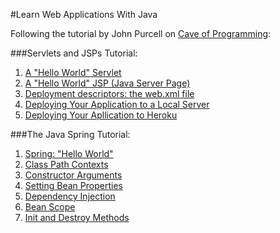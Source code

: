 #Learn Web Applications With Java

Following the tutorial by John Purcell on [Cave of Programming](http://courses.caveofprogramming.com/courses/java-for-complete-beginners):

###Servlets and JSPs Tutorial:

1. [A "Hello World" Servlet ](https://github.com/elenagarrone/learning-java-webapps/tree/master/Hello%20World)
2. [A "Hello World" JSP (Java Server Page) ](https://github.com/elenagarrone/learning-java-webapps/tree/master/HelloWorld-JSP)
3. [Deployment descriptors: the web.xml file](https://github.com/elenagarrone/learning-java-webapps/tree/master/Deployment)
4. [Deploying Your Application to a Local Server ](https://github.com/elenagarrone/learning-java-webapps/tree/master/LocalDeployment)
5. [Deploying Your Apllication to Heroku](https://github.com/elenagarrone/learning-java-webapps/blob/master/HerokuDeployment/howToDeployToHeroku.md)

###The Java Spring Tutorial:

1. [Spring: "Hello World"](https://github.com/elenagarrone/learning-java-webapps/tree/master/Spring%20-%20Hello%20World)
2. [Class Path Contexts](https://github.com/elenagarrone/learning-java-webapps/tree/master/Class%20Path%20Contexts)
3. [Constructor Arguments](https://github.com/elenagarrone/learning-java-webapps/tree/master/Spring%20-%20Constructor%20Arguments)
4. [Setting Bean Properties](https://github.com/elenagarrone/learning-java-webapps/tree/master/Spring%20-%20Setting%20Bean%20Properties)
5. [Dependency Injection](https://github.com/elenagarrone/learning-java-webapps/tree/master/Spring%20-%20Dependency%20Injection)
6. [Bean Scope](https://github.com/elenagarrone/learning-java-webapps/tree/master/Spring%20-%20Bean%20Scope)
7. [Init and Destroy Methods](https://github.com/elenagarrone/learning-java-webapps/tree/master/Spring%20-%20Init%20and%20Destroy%20Methods)
